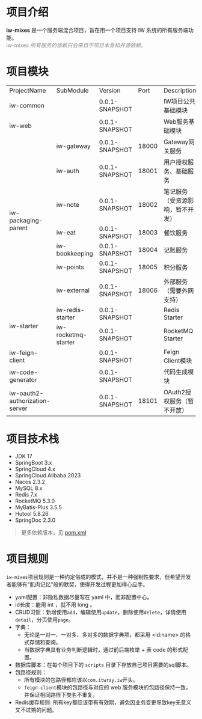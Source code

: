 # 项目介绍

**iw-mixes** 是一个服务端混合项目，旨在用一个项目支持 IW 系统的所有服务端功能。<br/>
<span style="color:#888888;font-size:14px">iw-mixes *所有服务的依赖只会来自于项目本身和开源依赖。*</span>

# 项目模块

<table>
<tr><td>ProjectName</td><td>SubModule</td><td>Version</td><td>Port</td><td>Description</td></tr>
<tr>
    <td>iw-common</td>
    <td></td>
    <td>0.0.1-SNAPSHOT</td>
    <td></td>
    <td>IW项目公共基础模块</td>
</tr>
<tr>
    <td>iw-web</td>
    <td></td>
    <td>0.0.1-SNAPSHOT</td>
    <td></td>
    <td>Web服务基础模块</td>
</tr>

<tr>
    <td rowspan="7">iw-packaging-parent</td>
    <td>iw-gateway</td>
    <td>0.0.1-SNAPSHOT</td>
    <td>18000</td>
    <td>Gateway网关服务</td>
</tr>
<tr>
    <td>iw-auth</td>
    <td>0.0.1-SNAPSHOT</td>
    <td>18001</td>
    <td>用户授权服务、基础服务</td>
</tr>
<tr>
    <td>iw-note</td>
    <td>0.0.1-SNAPSHOT</td>
    <td>18002</td>
    <td>笔记服务（受资源影响，暂不开发）</td>
</tr>
<tr>
    <td>iw-eat</td>
    <td>0.0.1-SNAPSHOT</td>
    <td>18003</td>
    <td>餐饮服务</td>
</tr>
<tr>
    <td>iw-bookkeeping</td>
    <td>0.0.1-SNAPSHOT</td>
    <td>18004</td>
    <td>记账服务</td>
</tr>
<tr>
    <td>iw-points</td>
    <td>0.0.1-SNAPSHOT</td>
    <td>18005</td>
    <td>积分服务</td>
</tr>
<tr>
    <td>iw-external</td>
    <td>0.0.1-SNAPSHOT</td>
    <td>18006</td>
    <td>外部服务（需要外网支持）</td>
</tr>

<tr>
    <td rowspan="2">iw-starter</td>
    <td>iw-redis-starter</td>
    <td>0.0.1-SNAPSHOT</td>
    <td></td>
    <td>Redis Starter</td>
</tr>
<tr>
    <td>iw-rocketmq-starter</td>
    <td>0.0.1-SNAPSHOT</td>
    <td></td>
    <td>RocketMQ Starter</td>
</tr>

<tr>
    <td>iw-feign-client</td>
    <td></td>
    <td>0.0.1-SNAPSHOT</td>
    <td></td>
    <td>Feign Client模块</td>
</tr>

<tr>
    <td>iw-code-generator</td>
    <td></td>
    <td>0.0.1-SNAPSHOT</td>
    <td></td>
    <td>代码生成模块</td>
</tr>

<tr>
    <td>iw-oauth2-authorization-server</td>
    <td></td>
    <td>0.0.1-SNAPSHOT</td>
    <td>18101</td>
    <td>OAuth2授权服务（暂不开放）</td>
</tr>
</table>

# 项目技术栈
* JDK 17
* SpringBoot 3.x
* SpringCloud 4.x
* SpringCloud Alibaba 2023
* Nacos 2.3.2
* MySQL 8.x
* Redis 7.x
* RocketMQ 5.3.0
* MyBatis-Plus 3.5.5
* Hutool 5.8.26
* SpringDoc 2.3.0

> 更多依赖版本，见 [pom.xml](https://github.com/wangfarui/iw-mixes/blob/main/pom.xml)

# 项目规则

`iw-mixes`项目规则是一种约定俗成的模式，并不是一种强制性要求，但希望开发者能够有"肌肉记忆"般的默契，使得开发过程更加得心应手。

* yaml配置：非隐私数据尽量写在 yaml 中，而非配置中心。
* id长度：能用 int ，就不用 long 。
* CRUD习惯：新增使用`add`，编辑使用`update`，删除使用`delete`，详情使用`detail`，分页使用`page`。
* 字典：
    * 无论是一对一、一对多、多对多的数据字典项，都采用 \<id:name\> 的格式存储和查询。
    * 当数据字典具有业务判断逻辑时，通过前后端枚举 + 表 code 的形式配置。
* 数据库脚本：在每个项目下的 `scripts` 目录下存放自己项目需要的sql脚本。
* 包路径规则：
    * 所有模块的包路径都应该以`com.itwray.iw`开头。
    * `feign-client`模块的包路径与对应的 web 服务模块的包路径保持一致，并保证相同路径下类名不重复。
* Redis缓存规则: 所有key都应该带有有效期，避免因业务变更导致key无意义又不过期的问题。